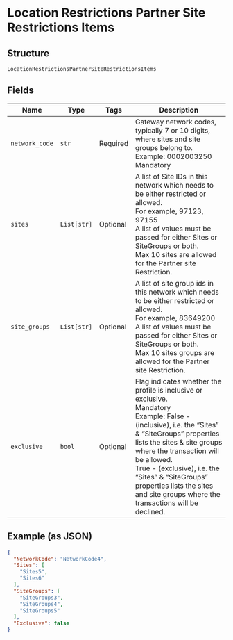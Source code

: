 
# Location Restrictions Partner Site Restrictions Items

## Structure

`LocationRestrictionsPartnerSiteRestrictionsItems`

## Fields

| Name | Type | Tags | Description |
|  --- | --- | --- | --- |
| `network_code` | `str` | Required | Gateway network codes, typically 7 or 10 digits, where sites and site groups belong to.<br>Example: 0002003250<br>Mandatory |
| `sites` | `List[str]` | Optional | A list of Site IDs in this network which needs to be either restricted or allowed.<br>For example, 97123, 97155<br>A list of values must be passed for either Sites or SiteGroups or both.<br>Max 10 sites are allowed for the Partner site Restriction. |
| `site_groups` | `List[str]` | Optional | A list of site group ids in this network which needs to be either restricted or allowed.<br>For example, 83649200<br>A list of values must be passed for either Sites or SiteGroups or both.<br>Max 10 sites groups are allowed for the Partner site Restriction. |
| `exclusive` | `bool` | Optional | Flag indicates whether the profile is inclusive or exclusive.<br>Mandatory<br>Example: False - (inclusive), i.e. the “Sites” & “SiteGroups” properties lists the sites & site groups where the transaction will be allowed.<br>True - (exclusive), i.e. the “Sites” & “SiteGroups” properties lists the sites and site groups where the transactions will be declined. |

## Example (as JSON)

```json
{
  "NetworkCode": "NetworkCode4",
  "Sites": [
    "Sites5",
    "Sites6"
  ],
  "SiteGroups": [
    "SiteGroups3",
    "SiteGroups4",
    "SiteGroups5"
  ],
  "Exclusive": false
}
```

